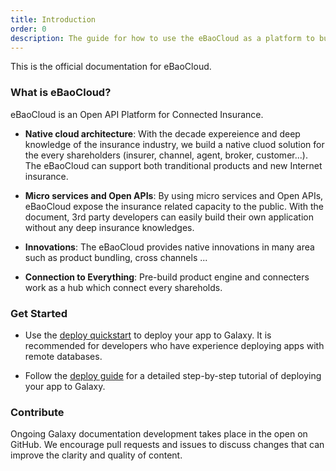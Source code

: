 ```yaml
---
title: Introduction
order: 0
description: The guide for how to use the eBaoCloud as a platform to build your own appliations.
---
```


This is the official documentation for eBaoCloud.

<h3 id="what-is">What is eBaoCloud?</h3>

eBaoCloud is an Open API Platform for Connected Insurance.

- **Native cloud architecture**: With the decade expereience and deep knowledge of the insurance industry, we build a native cluod solution for the every shareholders (insurer, channel, agent, broker, customer...). The eBaoCloud can support both tranditional products and new Internet insurance.

- **Micro services and Open APIs**: By using micro services and Open APIs, eBaoCloud expose the insurance related capacity to the public. With the document, 3rd party developers can easily build their own application without any deep insurance knowledges.

- **Innovations**: The eBaoCloud provides native innovations in many area such as product bundling, cross channels ...

- **Connection to Everything**: Pre-build product engine and connecters work as a hub which connect every shareholds.


<h3 id="quickstart">Get Started</h3>

- Use the [deploy quickstart](/deploy-quickstart.html) to deploy your app to Galaxy. It is recommended for developers who have experience deploying apps with remote databases.

- Follow the [deploy guide](/deploy-guide.html) for a detailed step-by-step tutorial of deploying your app to Galaxy.

<h3 id="contribute">Contribute</h3>

Ongoing Galaxy documentation development takes place in the open on GitHub. We encourage pull requests and issues to discuss changes that can improve the clarity and quality of content.
